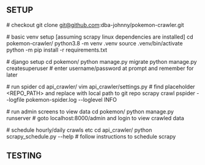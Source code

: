 
## SETUP

\# checkout
git clone git@github.com:dba-johnny/pokemon-crawler.git


\# basic venv setup [assuming scrapy linux dependencies are installed]
cd pokemon-crawler/
python3.8 -m venv .venv
source .venv/bin/activate
python -m pip install -r requirements.txt


\# django setup
cd pokemon/
python manage.py migrate
python manage.py createsuperuser  	\# enter username/password at prompt and remember for later


\# run spider
cd api\_crawler/
vim api\_crawler/settings.py
	# find placeholder <REPO_PATH> and replace with local path to git repo
scrapy crawl pspider --logfile pokemon-spider.log --loglevel INFO


\# run admin screens to view data
cd pokemon/
python manage.py runserver		\# goto localhost:8000/admin and login to view crawled data


\# schedule hourly/daily crawls etc
cd api\_crawler/
python scrapy\_schedule.py --help	\# follow instructions to schedule scrapy 


## TESTING
